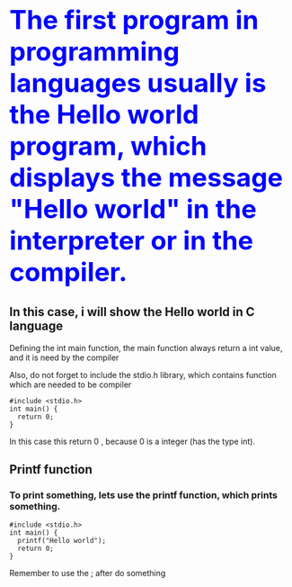 <h1 class="teste">The first program  in programming languages usually is the Hello world program, which displays the message "Hello world" in the interpreter or in the compiler.</h1>
<h2>In this case, i will show the Hello world in C language</h2>
<p>Defining the int main function, the main function always return a int value, and it is need by the compiler</p>
<p>Also, do not forget to include the stdio.h library, which contains function which are needed to be compiler</p>
<pre><code>#include &lt;stdio.h&gt;
int main() {
  return 0;
}
</code></pre>
<p>In this case this return 0 , because 0 is a integer (has the type int).</p>
<h2>Printf function</h2>
<h3>To print something, lets use the printf function, which prints something.</h3>
<pre><code>#include &lt;stdio.h&gt;
int main() {
  printf("Hello world");
  return 0;
}
</code></pre>
<p>Remember to use the ; after do something</p> 
<style>
h1 {
  color:blue;
  font-size:46px !important;
}
</style>
